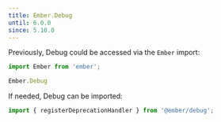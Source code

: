 ```yaml
---
title: Ember.Debug
until: 6.0.0
since: 5.10.0
---
```



Previously, Debug could be accessed via the `Ember` import:
```js
import Ember from 'ember';

Ember.Debug
```

 If needed, Debug can be imported:
```js
import { registerDeprecationHandler } from '@ember/debug';
```
